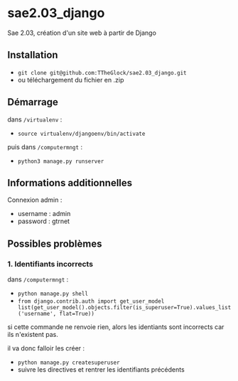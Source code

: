 # sae2.03_django
Sae 2.03, création d'un site web à partir de Django

## Installation

- `git clone git@github.com:TTheGlock/sae2.03_django.git`
- ou téléchargement du fichier en .zip

## Démarrage

dans `/virtualenv` :
- `source virtualenv/djangoenv/bin/activate`

puis dans `/computermngt` :
- `python3 manage.py runserver`

## Informations additionnelles 

Connexion admin :
- username : admin
- password : gtrnet

## Possibles problèmes

### 1. Identifiants incorrects

dans `/computermngt` :
- `python manage.py shell`
- `from django.contrib.auth import get_user_model
list(get_user_model().objects.filter(is_superuser=True).values_list('username', flat=True))`

si cette commande ne renvoie rien, alors les identiants sont incorrects car ils n'existent pas.

il va donc falloir les créer :
- `python manage.py createsuperuser`
- suivre les directives et rentrer les identifiants précédents
